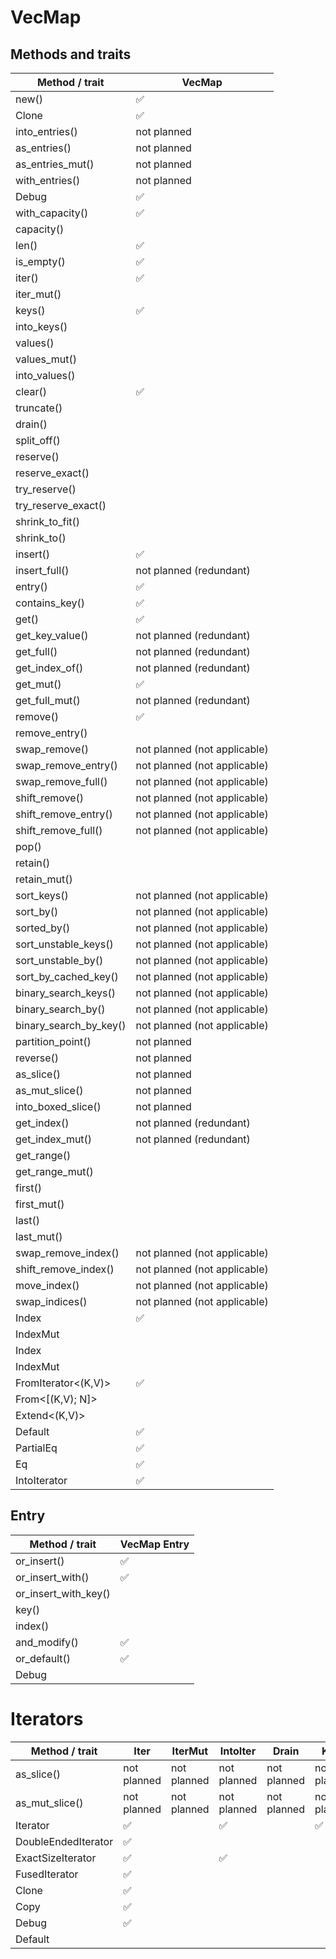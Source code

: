 
# VecMap

## Methods and traits

| Method / trait         | VecMap                       |
| ---------------------- | ---------------------------- |
| new()                  | ✅                            |
| Clone                  | ✅                            |
| into_entries()         | not planned                  |
| as_entries()           | not planned                  |
| as_entries_mut()       | not planned                  |
| with_entries()         | not planned                  |
| Debug                  | ✅                            |
| with_capacity()        | ✅                            |
| capacity()             |                              |
| len()                  | ✅                            |
| is_empty()             | ✅                            |
| iter()                 | ✅                            |
| iter_mut()             |                              |
| keys()                 | ✅                            |
| into_keys()            |                              |
| values()               |                              |
| values_mut()           |                              |
| into_values()          |                              |
| clear()                | ✅                            |
| truncate()             |                              |
| drain()                |                              |
| split_off()            |                              |
| reserve()              |                              |
| reserve_exact()        |                              |
| try_reserve()          |                              |
| try_reserve_exact()    |                              |
| shrink_to_fit()        |                              |
| shrink_to()            |                              |
| insert()               | ✅                            |
| insert_full()          | not planned (redundant)      |
| entry()                | ✅                            |
| contains_key()         | ✅                            |
| get()                  | ✅                            |
| get_key_value()        | not planned (redundant)      |
| get_full()             | not planned (redundant)      |
| get_index_of()         | not planned (redundant)      |
| get_mut()              | ✅                            |
| get_full_mut()         | not planned (redundant)      |
| remove()               | ✅                            |
| remove_entry()         |                              |
| swap_remove()          | not planned (not applicable) |
| swap_remove_entry()    | not planned (not applicable) |
| swap_remove_full()     | not planned (not applicable) |
| shift_remove()         | not planned (not applicable) |
| shift_remove_entry()   | not planned (not applicable) |
| shift_remove_full()    | not planned (not applicable) |
| pop()                  |                              |
| retain()               |                              |
| retain_mut()           |                              |
| sort_keys()            | not planned (not applicable) |
| sort_by()              | not planned (not applicable) |
| sorted_by()            | not planned (not applicable) |
| sort_unstable_keys()   | not planned (not applicable) |
| sort_unstable_by()     | not planned (not applicable) |
| sort_by_cached_key()   | not planned (not applicable) |
| binary_search_keys()   | not planned (not applicable) |
| binary_search_by()     | not planned (not applicable) |
| binary_search_by_key() | not planned (not applicable) |
| partition_point()      | not planned                  |
| reverse()              | not planned                  |
| as_slice()             | not planned                  |
| as_mut_slice()         | not planned                  |
| into_boxed_slice()     | not planned                  |
| get_index()            | not planned (redundant)      |
| get_index_mut()        | not planned (redundant)      |
| get_range()            |                              |
| get_range_mut()        |                              |
| first()                |                              |
| first_mut()            |                              |
| last()                 |                              |
| last_mut()             |                              |
| swap_remove_index()    | not planned (not applicable) |
| shift_remove_index()   | not planned (not applicable) |
| move_index()           | not planned (not applicable) |
| swap_indices()         | not planned (not applicable) |
| Index<K>               | ✅                            |
| IndexMut<K>            |                              |
| Index<usize>           |                              |
| IndexMut<usize>        |                              |
| FromIterator<(K,V)>    | ✅                            |
| From<[(K,V); N]>       |                              |
| Extend<(K,V)>          |                              |
| Default                | ✅                            |
| PartialEq              | ✅                            |
| Eq                     | ✅                            |
| IntoIterator           | ✅                            |

## Entry

| Method / trait       | VecMap Entry |
| -------------------- | ------------ |
| or_insert()          | ✅            |
| or_insert_with()     | ✅            |
| or_insert_with_key() |              |
| key()                |              |
| index()              |              |
| and_modify()         | ✅            |
| or_default()         | ✅            |
| Debug                |              |

# Iterators

| Method / trait      | Iter        | IterMut     | IntoIter    | Drain       | Keys        | IntoKeys    | Values      | ValuesMut   | IntoValues  |
| ------------------- | ----------- | ----------- | ----------- | ----------- | ----------- | ----------- | ----------- | ----------- | ----------- |
| as_slice()          | not planned | not planned | not planned | not planned | not planned | not planned | not planned | not planned | not planned |
| as_mut_slice()      | not planned | not planned | not planned | not planned | not planned | not planned | not planned | not planned | not planned |
| Iterator            | ✅           |             | ✅           |             | ✅           |             |             |             |             |
| DoubleEndedIterator | ✅           |             |             |             |             |             |             |             |             |
| ExactSizeIterator   | ✅           |             | ✅           |             |             |             |             |             |             |
| FusedIterator       | ✅           |             |             |             |             |             |             |             |             |
| Clone               | ✅           |             |             |             |             |             |             |             |             |
| Copy                | ✅           |             |             |             |             |             |             |             |             |
| Debug               | ✅           |             |             |             |             |             |             |             |             |
| Default             |             |             |             |             |             |             |             |             |             |